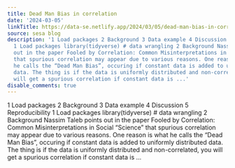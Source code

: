 ```yaml
---
title: Dead Man Bias in correlation
date: '2024-03-05'
linkTitle: https://data-se.netlify.app/2024/03/05/dead-man-bias-in-correlation/
source: sesa blog
description: '1 Load packages 2 Background 3 Data example 4 Discussion 5 Reproducibility
  1 Load packages library(tidyverse) # data wrangling 2 Background Nassim Taleb points
  out in the paper Fooled by Correlation: Common Misinterpretations in Social “Science”
  that spurious correlation may appear due to various reasons. One reason is what
  he calls the “Dead Man Bias”, occuring if constant data is added to uniformly distributed
  data. The thing is if the data is uniformly distributed and non-correlated, you
  will get a spurious correlation if constant data is ...'
disable_comments: true
---
```

1 Load packages 2 Background 3 Data example 4 Discussion 5 Reproducibility 1 Load packages library(tidyverse) # data wrangling 2 Background Nassim Taleb points out in the paper Fooled by Correlation: Common Misinterpretations in Social “Science” that spurious correlation may appear due to various reasons. One reason is what he calls the “Dead Man Bias”, occuring if constant data is added to uniformly distributed data. The thing is if the data is uniformly distributed and non-correlated, you will get a spurious correlation if constant data is ...